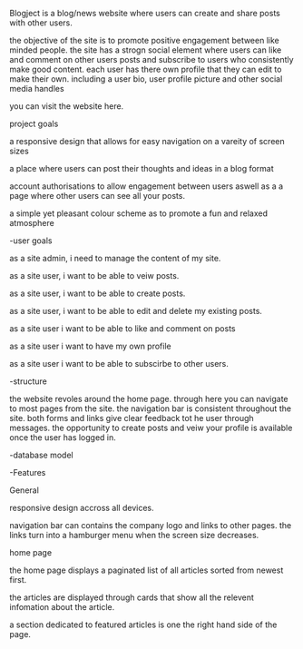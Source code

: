 Blogject is a blog/news website where users can create and share posts with other users.

the objective of the site is to promote positive engagement between like minded people. the site has a strogn social element where users can like and comment on other users posts and subscribe to users who consistently make good content. each user has there own profile that they can edit to make their own. including a user bio, user profile picture and other social media handles 

you can visit the website here.



project goals

a responsive design that allows for easy navigation on a vareity of screen sizes

a place where users can post their thoughts and ideas in a blog format

account authorisations to allow engagement between users aswell as a a page where other users can see all your posts.

a simple yet pleasant colour scheme as to promote a fun and relaxed atmosphere

-user goals

as a site admin, i need to manage the content of my site.

as a site user, i want to be able to veiw posts.

as a site user, i want to be able to create posts.

as a site user, i want to be able to edit and delete my existing posts.

as a site user i want to be able to like and comment on posts

as a site user i want to have my own profile

as a site user i want to be able to subscirbe to other users.


-structure

the website revoles around the home page. through here you can navigate to most pages from the site. the navigation bar is consistent throughout the site. both forms and links give clear feedback tot he user through messages. the opportunity to create posts and veiw your profile is available once the user has logged in.


-database model


-Features

General

responsive design accross all devices.

navigation bar can contains the company logo and links to other pages. the links turn into a hamburger menu when the screen size decreases. 


home page

the home page displays a paginated list of all articles sorted from newest first. 

the articles are displayed through cards that show all the relevent infomation about the article.

a section dedicated to featured articles is one the right hand side of the page.







